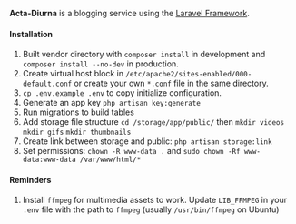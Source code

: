 **Acta-Diurna** is a blogging service using the [Laravel Framework](https://github.com/laravel/laravel).

#### Installation
1. Built vendor directory with `composer install` in development and `composer install --no-dev` in production. 
1. Create virtual host block in `/etc/apache2/sites-enabled/000-default.conf` or create your own `*.conf` file in the same directory. 
1. `cp .env.example .env` to copy initialize configuration.
1. Generate an app key `php artisan key:generate`
1. Run migrations to build tables
1. Add storage file structure `cd /storage/app/public/` then `mkdir videos` `mkdir gifs` `mkdir thumbnails`
1. Create link between storage and public: `php artisan storage:link`
1. Set permissions: `chown -R www-data .` and `sudo chown -Rf www-data:www-data /var/www/html/*`
#### Reminders
1. Install `ffmpeg` for multimedia assets to work. Update `LIB_FFMPEG` in your `.env` file with the path to `ffmpeg` (usually `/usr/bin/ffmpeg` on Ubuntu)
